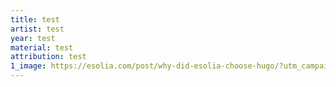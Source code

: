 ```yaml
---
title: test
artist: test
year: test
material: test
attribution: test
1_image: https://esolia.com/post/why-did-esolia-choose-hugo/?utm_campaign=hugosponsor&utm_medium=banner&utm_source=homepage
---
```


